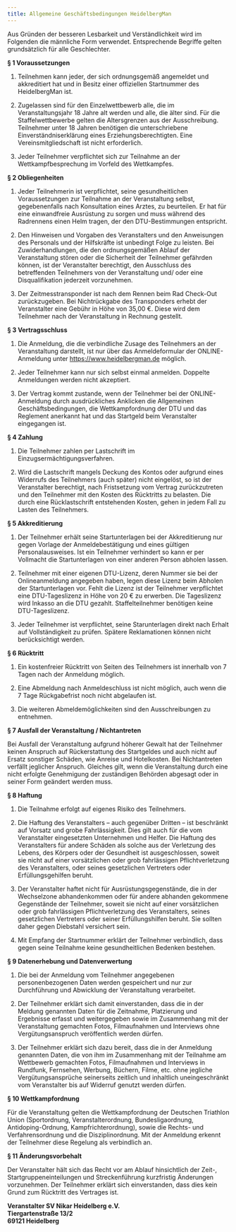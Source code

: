 ```yaml
---
title: Allgemeine Geschäftsbedingungen HeidelbergMan
---
```


Aus Gründen der besseren Lesbarkeit und Verständlichkeit wird im Folgenden die männliche Form verwendet. Entsprechende Begriffe gelten grundsätzlich für alle Geschlechter.

**§ 1 Voraussetzungen**

1.  Teilnehmen kann jeder, der sich ordnungsgemäß angemeldet und akkreditiert hat und in Besitz einer offiziellen Startnummer des HeidelbergMan ist.

2.  Zugelassen sind für den Einzelwettbewerb alle, die im Veranstaltungsjahr 18 Jahre alt werden und alle, die älter sind. Für die Staffelwettbewerbe gelten die Altersgrenzen aus der Ausschreibung. Teilnehmer unter 18 Jahren benötigen die unterschriebene Einverständniserklärung eines Erziehungsberechtigten. Eine Vereinsmitgliedschaft ist nicht erforderlich.

3.  Jeder Teilnehmer verpflichtet sich zur Teilnahme an der Wettkampfbesprechung im Vorfeld des Wettkampfes.

**§ 2 Obliegenheiten**

1.  Jeder Teilnehmerin ist verpflichtet, seine gesundheitlichen Voraussetzungen zur Teilnahme an der Veranstaltung selbst, gegebenenfalls nach Konsultation eines Arztes, zu beurteilen. Er hat für eine einwandfreie Ausrüstung zu sorgen und muss während des Radrennens einen Helm tragen, der den DTU-Bestimmungen entspricht.

2.  Den Hinweisen und Vorgaben des Veranstalters und den Anweisungen des Personals und der Hilfskräfte ist unbedingt Folge zu leisten. Bei Zuwiderhandlungen, die den ordnungsgemäßen Ablauf der Veranstaltung stören oder die Sicherheit der Teilnehmer gefährden können, ist der Veranstalter berechtigt, den Ausschluss des betreffenden Teilnehmers von der Veranstaltung und/ oder eine Disqualifikation jederzeit vorzunehmen.

3.  Der Zeitmesstransponder ist nach dem Rennen beim Rad Check-Out zurückzugeben. Bei Nichtrückgabe des Transponders erhebt der Veranstalter eine Gebühr in Höhe von 35,00 €. Diese wird dem Teilnehmer nach der Veranstaltung in Rechnung gestellt.

**§ 3 Vertragsschluss**

1.  Die Anmeldung, die die verbindliche Zusage des Teilnehmers an der Veranstaltung darstellt, ist nur über das Anmeldeformular der ONLINE-Anmeldung unter https://www.heidelbergman.de möglich.

2.  Jeder Teilnehmer kann nur sich selbst einmal anmelden. Doppelte Anmeldungen werden nicht akzeptiert.

3.  Der Vertrag kommt zustande, wenn der Teilnehmer bei der ONLINE-Anmeldung durch ausdrückliches Anklicken die Allgemeinen Geschäftsbedingungen, die Wettkampfordnung der DTU und das Reglement anerkannt hat und das Startgeld beim Veranstalter eingegangen ist.

**§ 4 Zahlung**

1.  Die Teilnehmer zahlen per Lastschrift im Einzugsermächtigungsverfahren.

2.  Wird die Lastschrift mangels Deckung des Kontos oder aufgrund eines Widerrufs des Teilnehmers (auch später) nicht eingelöst, so ist der Veranstalter berechtigt, nach Fristsetzung vom Vertrag zurückzutreten und den Teilnehmer mit den Kosten des Rücktritts zu belasten. Die durch eine Rücklastschrift entstehenden Kosten, gehen in jedem Fall zu Lasten des Teilnehmers.

**§ 5 Akkreditierung**

1.  Der Teilnehmer erhält seine Startunterlagen bei der Akkreditierung nur gegen Vorlage der Anmeldebestätigung und eines gültigen Personalausweises. Ist ein Teilnehmer verhindert so kann er per Vollmacht die Startunterlagen von einer anderen Person abholen lassen.

2.  Teilnehmer mit einer eigenen DTU-Lizenz, deren Nummer sie bei der Onlineanmeldung angegeben haben, legen diese Lizenz beim Abholen der Startunterlagen vor. Fehlt die Lizenz ist der Teilnehmer verpflichtet eine DTU-Tageslizenz in Höhe von 20 € zu erwerben. Die Tageslizenz wird Inkasso an die DTU gezahlt. Staffelteilnehmer benötigen keine DTU-Tageslizenz.

3.  Jeder Teilnehmer ist verpflichtet, seine Starunterlagen direkt nach Erhalt auf Vollständigkeit zu prüfen. Spätere Reklamationen können nicht berücksichtigt werden.

**§ 6 Rücktritt**

1.  Ein kostenfreier Rücktritt von Seiten des Teilnehmers ist innerhalb von 7 Tagen nach der Anmeldung möglich.

2.  Eine Abmeldung nach Anmeldeschluss ist nicht möglich, auch wenn die 7 Tage Rückgabefrist noch nicht abgelaufen ist.

3.  Die weiteren Abmeldemöglichkeiten sind den Ausschreibungen zu entnehmen.

**§ 7 Ausfall der Veranstaltung / Nichtantreten**

Bei Ausfall der Veranstaltung aufgrund höherer Gewalt hat der Teilnehmer keinen Anspruch auf Rückerstattung des Startgeldes und auch nicht auf Ersatz sonstiger Schäden, wie Anreise und Hotelkosten. Bei Nichtantreten verfällt jeglicher Anspruch. Gleiches gilt, wenn die Veranstaltung durch eine nicht erfolgte Genehmigung der zuständigen Behörden abgesagt oder in seiner Form geändert werden muss.

**§ 8 Haftung**

1.  Die Teilnahme erfolgt auf eigenes Risiko des Teilnehmers.

2.  Die Haftung des Veranstalters – auch gegenüber Dritten – ist beschränkt auf Vorsatz und grobe Fahrlässigkeit. Dies gilt auch für die vom Veranstalter eingesetzten Unternehmen und Helfer. Die Haftung des Veranstalters für andere Schäden als solche aus der Verletzung des Lebens, des Körpers oder der Gesundheit ist ausgeschlossen, soweit sie nicht auf einer vorsätzlichen oder grob fahrlässigen Pflichtverletzung des Veranstalters, oder seines gesetzlichen Vertreters oder Erfüllungsgehilfen beruht.

3.  Der Veranstalter haftet nicht für Ausrüstungsgegenstände, die in der Wechselzone abhandenkommen oder für andere abhanden gekommene Gegenstände der Teilnehmer, soweit sie nicht auf einer vorsätzlichen oder grob fahrlässigen Pflichtverletzung des Veranstalters, seines gesetzlichen Vertreters oder seiner Erfüllungshilfen beruht. Sie sollten daher gegen Diebstahl versichert sein.

4.  Mit Empfang der Startnummer erklärt der Teilnehmer verbindlich, dass gegen seine Teilnahme keine gesundheitlichen Bedenken bestehen.

**§ 9 Datenerhebung und Datenverwertung**

1.  Die bei der Anmeldung vom Teilnehmer angegebenen personenbezogenen Daten werden gespeichert und nur zur Durchführung und Abwicklung der Veranstaltung verarbeitet.

2.  Der Teilnehmer erklärt sich damit einverstanden, dass die in der Meldung genannten Daten für die Zeitnahme, Platzierung und Ergebnisse erfasst und weitergegeben sowie im Zusammenhang mit der Veranstaltung gemachten Fotos, Filmaufnahmen und Interviews ohne Vergütungsanspruch veröffentlich werden dürfen.

3.  Der Teilnehmer erklärt sich dazu bereit, dass die in der Anmeldung genannten Daten, die von ihm im Zusammenhang mit der Teilnahme am Wettbewerb gemachten Fotos, Filmaufnahmen und Interviews in Rundfunk, Fernsehen, Werbung, Büchern, Filme, etc. ohne jegliche Vergütungsansprüche seinerseits zeitlich und inhaltlich uneingeschränkt vom Veranstalter bis auf Widerruf genutzt werden dürfen.

**§ 10 Wettkampfordnung**

Für die Veranstaltung gelten die Wettkampfordnung der Deutschen Triathlon Union (Sportordnung, Veranstalterordnung, Bundesligaordnung, Antidoping-Ordnung, Kampfrichterordnung), sowie die Rechts- und Verfahrensordnung und die Disziplinordnung. Mit der Anmeldung erkennt der Teilnehmer diese Regelung als verbindlich an.

**§ 11 Änderungsvorbehalt**

Der Veranstalter hält sich das Recht vor am Ablauf hinsichtlich der Zeit-, Startgruppeneinteilungen und Streckenführung kurzfristig Änderungen vorzunehmen. Der Teilnehmer erklärt sich einverstanden, dass dies kein Grund zum Rücktritt des Vertrages ist.

**Veranstalter
SV Nikar Heidelberg e.V.  
Tiergartenstraße 13/2  
69121 Heidelberg**
